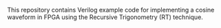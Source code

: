 This repository contains Verilog example code for implementing a cosine waveform in FPGA using the Recursive Trigonometry (RT) technique.
